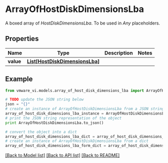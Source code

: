 # ArrayOfHostDiskDimensionsLba

A boxed array of *HostDiskDimensionsLba*. To be used in *Any* placeholders. 

## Properties
Name | Type | Description | Notes
------------ | ------------- | ------------- | -------------
**value** | [**List[HostDiskDimensionsLba]**](HostDiskDimensionsLba.md) |  | 

## Example

```python
from vmware_vi.models.array_of_host_disk_dimensions_lba import ArrayOfHostDiskDimensionsLba

# TODO update the JSON string below
json = "{}"
# create an instance of ArrayOfHostDiskDimensionsLba from a JSON string
array_of_host_disk_dimensions_lba_instance = ArrayOfHostDiskDimensionsLba.from_json(json)
# print the JSON string representation of the object
print ArrayOfHostDiskDimensionsLba.to_json()

# convert the object into a dict
array_of_host_disk_dimensions_lba_dict = array_of_host_disk_dimensions_lba_instance.to_dict()
# create an instance of ArrayOfHostDiskDimensionsLba from a dict
array_of_host_disk_dimensions_lba_form_dict = array_of_host_disk_dimensions_lba.from_dict(array_of_host_disk_dimensions_lba_dict)
```
[[Back to Model list]](../README.md#documentation-for-models) [[Back to API list]](../README.md#documentation-for-api-endpoints) [[Back to README]](../README.md)


